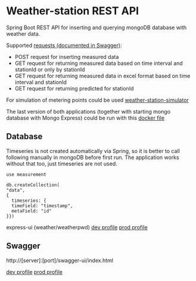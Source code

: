 # Weather-station REST API
Spring Boot REST API for inserting and querying mongoDB database with weather data.

Supported [requests (documented in Swagger)](#swagger): 
- POST request for inserting measured data
- GET request for returning measured data based on time interval and stationId or only by stationId
- GET request for returning measured data in excel format based on time interval and stationId
- GET request for returning predicted for stationId

For simulation of metering points could be used [weather-station-simulator](https://github.com/qjetta/weather-station-simulator)

The last version of both applications (together with starting mongo database with Mongo Express) could be run with this [docker file](https://github.com/qjetta/weather-docker/blob/master/prod/compose-weather-all.yaml)


## Database

Timeseries is not created automatically via Spring, so it is better to call following  manually in mongoDB before first run.
The application works without that too, just timeseries are not used.

```
use measurement
```

```
db.createCollection(
"data",
{
  timeseries: {
  timeField: "timestamp",
  metaField: "id"
}})
```
express-ui (weather/weatherpwd)
[dev profile](http://localhost:9072/db/measurement/)
[prod profile](http://localhost:9077/db/measurement/)

## Swagger
http://[server]:[port]/swagger-ui/index.html

[dev profile](http://localhost:9073/swagger-ui/index.html)
[prod profile](http://localhost:9075/swagger-ui/index.html)
